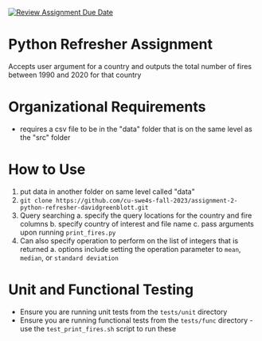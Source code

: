 [![Review Assignment Due Date](https://classroom.github.com/assets/deadline-readme-button-24ddc0f5d75046c5622901739e7c5dd533143b0c8e959d652212380cedb1ea36.svg)](https://classroom.github.com/a/oQi7O4AA)
# Python Refresher Assignment
Accepts user argument for a country and outputs the total number of fires between 1990 and 2020 for that country

# Organizational Requirements
- requires a csv file to be in the "data" folder that is on the same level as the "src" folder

# How to Use
1. put data in another folder on same level called "data"
2. `git clone https://github.com/cu-swe4s-fall-2023/assignment-2-python-refresher-davidgreenblott.git`
3. Query searching
a. specify the query locations for the country and fire columns
b. specify country of interest and file name
c. pass arguments upon running `print_fires.py`
4. Can also specify operation to perform on the list of integers that is returned 
a. options include setting the operation parameter to `mean`, `median`, or `standard deviation`

# Unit and Functional Testing
- Ensure you are running unit tests from the `tests/unit` directory
-  Ensure you are running functional tests from the `tests/func` directory
    -use the `test_print_fires.sh` script to run these

